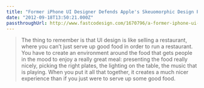 ```yaml
---
title: "Former iPhone UI Designer Defends Apple's Skeuomorphic Design Philosophy"
date: "2012-09-18T13:50:21.000Z"
passthroughUrl: http://www.fastcodesign.com/1670796/a-former-iphone-ui-designer-defends-apples-fake-leather-design-philosophy
---
```


> The thing to remember is that UI design is like selling a restaurant, where you can’t just serve up good food in order to run a restaurant. You have to create an environment around the food that gets people in the mood to enjoy a really great meal: presenting the food really nicely, picking the right plates, the lighting on the table, the music that is playing. When you put it all that together, it creates a much nicer experience than if you just were to serve up some good food.